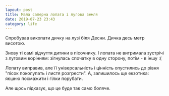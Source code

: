 ```yaml
---
layout: post
title: Мала саперна лопата і лугова земля
date: 2019-07-23 23:43 
category: life
---
```

Спробував викопати дичку на лузі біля Десни. Дичка десь метр висотою.

Знову ті самі відчуття дитини в пісочнику. І лопата не витримала зустрічі з луговим корінням: зігнулась спочатку в одну сторону, потім - в іншу :(

Лопату виправив, але її універсальність і цінність опустились до рівня "пісок поколупать і листя розгрести". А, залишилось ще екзотика: яєшню посмажити і гілки порубати.

Але щось підказує, що це буде так само боляче.
